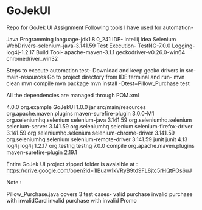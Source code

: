 # GoJekUI
Repo for GoJek UI Assignment
Following tools I have used for automation-

Java Programming language-jdk1.8.0_241
IDE- Intellij Idea 
Selenium WebDrivers-selenium-java-3.141.59
Test Execution- TestNG-7.0.0
Logging- log4j-1.2.17
Build Tool- apache-maven-3.1.1
geckodriver-v0.26.0-win64
chromedriver_win32

Steps to execute automation test-
Download and keep gecko drivers in src-main-resources
Go to project directory from IDE terminal and run-
mvn clean
mvn compile
mvn package
mvn install -Dtest=Pillow_Purchase test

All the dependencies are managed through POM.xml

<?xml version="1.0" encoding="UTF-8"?>
<project xmlns="http://maven.apache.org/POM/4.0.0"
         xmlns:xsi="http://www.w3.org/2001/XMLSchema-instance"
         xsi:schemaLocation="http://maven.apache.org/POM/4.0.0 http://maven.apache.org/xsd/maven-4.0.0.xsd">
    <modelVersion>4.0.0</modelVersion>
    <groupId>org.example</groupId>
    <artifactId>GoJekUI</artifactId>
    <version>1.0.0</version>
    <packaging>jar</packaging>
    <build>
        <resources>
            <resource>
                <directory>src/main/resources</directory>
            </resource>
        </resources>
        <plugins>
            <plugin>
                <groupId>org.apache.maven.plugins</groupId>
                <artifactId>maven-surefire-plugin</artifactId>
                <version>3.0.0-M1</version>
            </plugin>
        </plugins>
    </build>
    <dependencies>
        <dependency>
            <groupId>org.seleniumhq.selenium</groupId>
            <artifactId>selenium-java</artifactId>
            <version>3.141.59</version>
        </dependency>
        <dependency>
            <groupId>org.seleniumhq.selenium</groupId>
            <artifactId>selenium-server</artifactId>
            <version>3.141.59</version>
        </dependency>
        <dependency>
            <groupId>org.seleniumhq.selenium</groupId>
            <artifactId>selenium-firefox-driver</artifactId>
            <version>3.141.59</version>
        </dependency>
        <dependency>
            <groupId>org.seleniumhq.selenium</groupId>
            <artifactId>selenium-chrome-driver</artifactId>
            <version>3.141.59</version>
        </dependency>
        <dependency>
            <groupId>org.seleniumhq.selenium</groupId>
            <artifactId>selenium-remote-driver</artifactId>
            <version>3.141.59</version>
        </dependency>
        <dependency>
        <groupId>junit</groupId>
        <artifactId>junit</artifactId>
        <version>4.13</version>
    </dependency>
        <dependency>
            <groupId>log4j</groupId>
            <artifactId>log4j</artifactId>
            <version>1.2.17</version>
        </dependency>
        <dependency>
            <groupId>org.testng</groupId>
            <artifactId>testng</artifactId>
            <version>7.0.0</version>
            <scope>compile</scope>
        </dependency>
        <dependency>
            <groupId>org.apache.maven.plugins</groupId>
            <artifactId>maven-surefire-plugin</artifactId>
            <version>2.19.1</version>
        </dependency>
    </dependencies>
</project>

Entire GoJek UI project zipped folder is avaialble at : https://drive.google.com/open?id=1lBuaw1kVRyB9td9FL8jtc5rHQtPOs6uJ

Note :

Pillow_Purchase.java covers 3 test cases- 
valid purchase
invalid purchase with invalidCard
invalid purchase with invalid Promo
